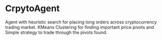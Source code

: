 ﻿# CrpytoAgent
Agent with heuristic search for placing long orders across cryptocurrency trading market.
KMeans Clustering for finding important price pivots and Simple strategy to trade through the pivots found.
